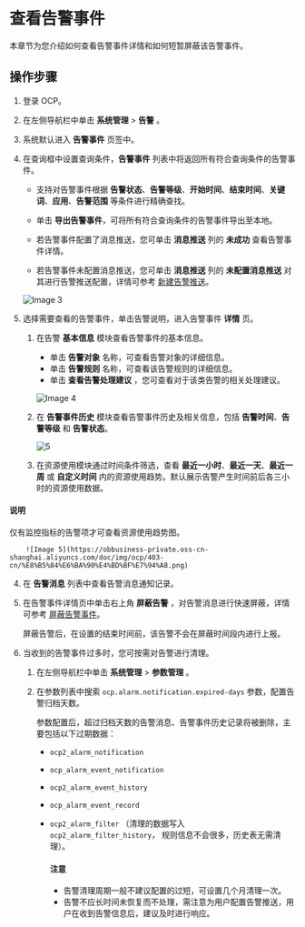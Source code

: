 # 查看告警事件

本章节为您介绍如何查看告警事件详情和如何短暂屏蔽该告警事件。

## 操作步骤

1. 登录 OCP。

2. 在左侧导航栏中单击 **系统管理** \> **告警** 。

3. 系统默认进入 **告警事件** 页签中。

4. 在查询框中设置查询条件，**告警事件** 列表中将返回所有符合查询条件的告警事件。

    * 支持对告警事件根据 **告警状态**、**告警等级**、**开始时间**、**结束时间**、**关键词**、**应用**、**告警范围** 等条件进行精确查找。

    * 单击 **导出告警事件**，可将所有符合查询条件的告警事件导出至本地。

    * 若告警事件配置了消息推送，您可单击 **消息推送** 列的 **未成功** 查看告警事件详情。

    * 若告警事件未配置消息推送，您可单击 **消息推送** 列的 **未配置消息推送** 对其进行告警推送配置，详情可参考 [新建告警推送](20.create-alarm-push.md)。

    ![Image 3](https://obbusiness-private.oss-cn-shanghai.aliyuncs.com/doc/img/ocp/401/%E5%91%8A%E8%AD%A6%E4%BA%8B%E4%BB%B6%E5%88%97%E8%A1%A81.png)

5. 选择需要查看的告警事件，单击告警说明，进入告警事件 **详情** 页。

   1. 在告警 **基本信息** 模块查看告警事件的基本信息。

       * 单击 **告警对象** 名称，可查看告警对象的详细信息。
       * 单击 **告警规则** 名称，可查看该告警规则的详细信息。
       * 单击 **查看告警处理建议** ，您可查看对于该类告警的相关处理建议。

        ![Image 4](https://obbusiness-private.oss-cn-shanghai.aliyuncs.com/doc/img/ocp/403-cn/%E5%91%8A%E8%AD%A6%E8%AF%A6%E6%83%85.png)

   2. 在 **告警事件历史** 模块查看告警事件历史及相关信息，包括 **告警时间**、**告警等级** 和 **告警状态**。

        ![5](https://obbusiness-private.oss-cn-shanghai.aliyuncs.com/doc/img/ocp/403-cn/%E5%91%8A%E8%AD%A6%E4%BA%8B%E4%BB%B6%E5%8E%86%E5%8F%B2.png)

   3. 在资源使用模块通过时间条件筛选，查看 **最近一小时**、**最近一天**、**最近一周** 或 **自定义时间** 内的资源使用趋势。默认展示告警产生时间前后各三小时的资源使用数据。

  <main id="notice" type='explain'>
    <h4>说明</h4>
    <p>仅有监控指标的告警项才可查看资源使用趋势图。</p>
  </main>

        ![Image 5](https://obbusiness-private.oss-cn-shanghai.aliyuncs.com/doc/img/ocp/403-cn/%E8%B5%84%E6%BA%90%E4%BD%BF%E7%94%A8.png)

   4. 在 **告警消息** 列表中查看告警消息通知记录。

6. 在告警事件详情页中单击右上角 **屏蔽告警** ，对告警消息进行快速屏蔽，详情可参考 [屏蔽告警事件](23.shielded-alert.md)。

   屏蔽告警后，在设置的结束时间前，该告警不会在屏蔽时间段内进行上报。

7. 当收到的告警事件过多时，您可按需对告警进行清理。

     1. 在左侧导航栏中单击 **系统管理** \> **参数管理** 。
     2. 在参数列表中搜索 `ocp.alarm.notification.expired-days` 参数，配置告警归档天数。

          参数配置后，超过归档天数的告警消息、告警事件历史记录将被删除，主要包括以下过期数据：

        * `ocp2_alarm_notification`
        * `ocp_alarm_event_notification`
        * `ocp2_alarm_event_history`
        * `ocp_alarm_event_record`
        * `ocp2_alarm_filter` （清理的数据写入   `ocp2_alarm_filter_history`， 规则信息不会很多，历史表无需清理）。

          <main id="notice" type='alert'>
          <h4>注意</h4>
          <p><ul><li>告警清理周期一般不建议配置的过短，可设置几个月清理一次。</li><li>告警不应长时间未恢复而不处理，需注意为用户配置告警推送，用户在收到告警信息后，建议及时进行响应。</li><ul></p>
          </main>
